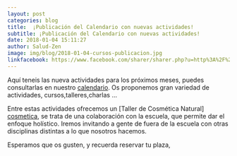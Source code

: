 ```yaml
---
layout: post
categories: blog
title:  ¡Publicación del Calendario con nuevas actividades!
subtitle: ¡Publicación del Calendario con nuevas actividades!
date: 2018-01-04 15:11:27
author: Salud-Zen
image: img/blog/2018-01-04-cursos-publicacion.jpg
linkfacebook: https://www.facebook.com/sharer/sharer.php?u=http%3A%2F%2Fwww.salud-zen.com%2Fblog%2Fblog%2F2017%2F08%2F30%2Ftaller-meditacion.html&amp;src=sdkpreparse
---
```

Aquí teneis las nueva actividades para los próximos meses, puedes consultarlas en nuestro [calendario][agenda]. Os proponemos gran variedad de actividades, cursos,talleres,charlas ...

Entre estas actividades  ofrecemos un [Taller de Cosmética Natural] [cosmetica], se trata de una colaboración con la escuela, que permite dar el enfoque holístico. Iremos invitando a gente de fuera de la escuela con otras disciplinas distintas a lo que nosotros hacemos.

Esperamos que os gusten, y recuerda reservar tu plaza,




[agenda]: {{site.url}}{{site.baseurl}}/calendario/
[cosmetica]:{{site.url}}{{site.baseurl}}/evento/2018/02/17/taller-cosmetica.html
